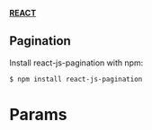 [**REACT**](react.md)


## Pagination

Install react-js-pagination with npm:

    $ npm install react-js-pagination


# Params

